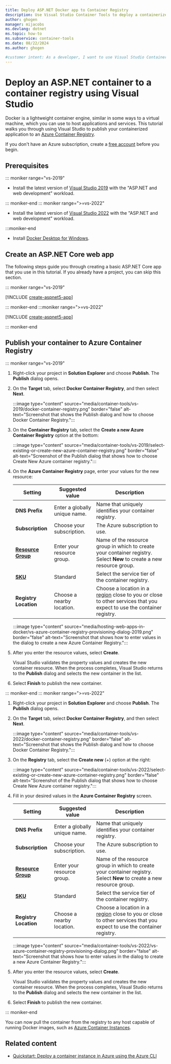 ```yaml
---
title: Deploy ASP.NET Docker app to Container Registry
description: Use Visual Studio Container Tools to deploy a containerized ASP.NET or ASP.NET Core web app to Azure Container Registry.
author: ghogen
manager: mijacobs
ms.devlang: dotnet
ms.topic: how-to
ms.subservice: container-tools
ms.date: 08/22/2024
ms.author: ghogen

#customer intent: As a developer, I want to use Visual Studio Container Tools, so I can deploy a containerized ASP.NET or ASP.NET Core web app to Azure Container Registry.
---
```


# Deploy an ASP.NET container to a container registry using Visual Studio

Docker is a lightweight container engine, similar in some ways to a virtual machine, which you can use to host applications and services.
This tutorial walks you through using Visual Studio to publish your containerized application to an [Azure Container Registry](https://azure.microsoft.com/products/container-registry).

If you don't have an Azure subscription, create a [free account](https://azure.microsoft.com/pricing/purchase-options/azure-account?icid=dotnet?utm_source=acr-publish-doc&utm_medium=docs&utm_campaign=docs) before you begin.           

## Prerequisites

::: moniker range="vs-2019"

- Install the latest version of [Visual Studio 2019](https://visualstudio.microsoft.com/vs/older-downloads/) with the "ASP.NET and web development" workload.

::: moniker-end
::: moniker range=">=vs-2022"

- Install the latest version of [Visual Studio 2022](https://visualstudio.microsoft.com/downloads/?cid=learn-onpage-download-cta) with the "ASP.NET and web development" workload.

:::moniker-end

- Install [Docker Desktop for Windows](https://docs.docker.com/desktop/windows/install/).

## Create an ASP.NET Core web app

The following steps guide you through creating a basic ASP.NET Core app that you use in this tutorial. If you already have a project, you can skip this section.

::: moniker range="vs-2019"

[!INCLUDE [create-aspnet5-app](../azure/includes/vs-2019/create-aspnet5-app-2019.md)]

::: moniker-end
:::moniker range=">=vs-2022"

[!INCLUDE [create-aspnet5-app](../azure/includes/vs-2022/create-aspnet5-app-2022.md)]

::: moniker-end

## Publish your container to Azure Container Registry

::: moniker range="vs-2019"

1. Right-click your project in **Solution Explorer** and choose **Publish**. The **Publish** dialog opens.

1. On the **Target** tab, select **Docker Container Registry**, and then select **Next**.

   :::image type="content" source="media/container-tools/vs-2019/docker-container-registry.png" border="false" alt-text="Screenshot that shows the Publish dialog and how to choose Docker Container Registry.":::

1. On the **Container Registry** tab, select the **Create a new Azure Container Registry** option at the bottom:

   :::image type="content" source="media/container-tools/vs-2019/select-existing-or-create-new-azure-container-registry.png" border="false" alt-text="Screenshot of the Publish dialog that shows how to choose Create New Azure container registry.":::

1. On the **Azure Container Registry** page, enter your values for the new resource:

   | Setting      | Suggested value  | Description                                |
   | ------------ |  ------- | -------------------------------------------------- |
   | **DNS Prefix** | Enter a globally unique name. | Name that uniquely identifies your container registry. |
   | **Subscription** | Choose your subscription. | The Azure subscription to use. |
   | **[Resource Group](/azure/azure-resource-manager/management/overview)**| Enter your resource group. | Name of the resource group in which to create your container registry. Select **New** to create a new resource group. |
   | **[SKU](/azure/container-registry/container-registry-skus)** | Standard | Select the service tier of the container registry. |
   | **Registry Location** | Choose a nearby location. | Choose a location in a [region](https://azure.microsoft.com/explore/global-infrastructure/geographies/) close to you or close to other services that you expect to use the container registry. |

   :::image type="content" source="media/hosting-web-apps-in-docker/vs-azure-container-registry-provisioning-dialog-2019.png" border="false" alt-text="Screenshot that shows how to enter values in the dialog to create a new Azure Container Registry.":::

1. After you enter the resource values, select **Create**.

   Visual Studio validates the property values and creates the new container resource.
   When the process completes, Visual Studio returns to the **Publish** dialog and selects the new container in the list.

1. Select **Finish** to publish the new container.

::: moniker-end
::: moniker range=">=vs-2022"

1. Right-click your project in **Solution Explorer** and choose **Publish**. The **Publish** dialog opens.

1. On the **Target** tab, select **Docker Container Registry**, and then select **Next**.

   :::image type="content" source="media/container-tools/vs-2022/docker-container-registry.png" border="false" alt-text="Screenshot that shows the Publish dialog and how to choose Docker Container Registry.":::

1. On the **Registry** tab, select the **Create new** (+) option at the right:

   :::image type="content" source="media/container-tools/vs-2022/select-existing-or-create-new-azure-container-registry.png" border="false" alt-text="Screenshot of the Publish dialog that shows how to choose Create New Azure container registry.":::

1. Fill in your desired values in the **Azure Container Registry** screen.

   | Setting      | Suggested value  | Description                                |
   | ------------ |  ------- | -------------------------------------------------- |
   | **DNS Prefix** | Enter a globally unique name. | Name that uniquely identifies your container registry. |
   | **Subscription** | Choose your subscription. | The Azure subscription to use. |
   | **[Resource Group](/azure/azure-resource-manager/management/overview)**| Enter your resource group. | Name of the resource group in which to create your container registry. Select **New** to create a new resource group. |
   | **[SKU](/azure/container-registry/container-registry-skus)** | Standard | Select the service tier of the container registry. |
   | **Registry Location** | Choose a nearby location. | Choose a location in a [region](https://azure.microsoft.com/explore/global-infrastructure/geographies/) close to you or close to other services that you expect to use the container registry. |

   :::image type="content" source="media/container-tools/vs-2022/vs-azure-container-registry-provisioning-dialog.png" border="false" alt-text="Screenshot that shows how to enter values in the dialog to create a new Azure Container Registry.":::

1. After you enter the resource values, select **Create**.

   Visual Studio validates the property values and creates the new container resource.
   When the process completes, Visual Studio returns to the **Publish** dialog and selects the new container in the list.

1. Select **Finish** to publish the new container.

::: moniker-end

You can now pull the container from the registry to any host capable of running Docker images, such as [Azure Container Instances](/azure/container-instances/container-instances-tutorial-deploy-app).

## Related content

- [Quickstart: Deploy a container instance in Azure using the Azure CLI](/azure/container-instances/container-instances-quickstart)
